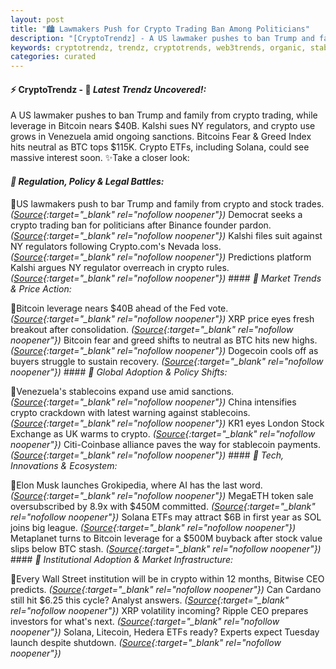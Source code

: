 ```yaml
---
layout: post
title: "🏙️ Lawmakers Push for Crypto Trading Ban Among Politicians"
description: "[CryptoTrendz] - A US lawmaker pushes to ban Trump and family from crypto trading, while leverage in Bitcoin nears $40B. Kalshi sues NY regulators, and crypto use grows in Venezuela amid ongoing sanctions. Bitcoins Fear & Greed Index hits neutral as BTC tops $115K. Crypto ETFs, including Solana, could see massive interest soon."
keywords: cryptotrendz, trendz, cryptotrends, web3trends, organic, stablecoin, BTC, Binance, Analyst, SOL, Investors, Bitcoin, Cardano, UK, Trading, Crypto, token, Musk, CEO, AI
categories: curated
---
```


#### ⚡ CryptoTrendz - 📌 *Latest Trendz Uncovered!:*

A US lawmaker pushes to ban Trump and family from crypto trading, while leverage in Bitcoin nears $40B. Kalshi sues NY regulators, and crypto use grows in Venezuela amid ongoing sanctions. Bitcoins Fear & Greed Index hits neutral as BTC tops $115K. Crypto ETFs, including Solana, could see massive interest soon. ✨Take a closer look:


#### *🔖  Regulation, Policy & Legal Battles:*  

🔹US lawmakers push to bar Trump and family from crypto and stock trades. *([Source](https://s.avyag.com/ol3f){:target="_blank" rel="nofollow noopener"})* Democrat seeks a crypto trading ban for politicians after Binance founder pardon. *([Source](https://s.avyag.com/pbjd){:target="_blank" rel="nofollow noopener"})* Kalshi files suit against NY regulators following Crypto.com's Nevada loss. *([Source](https://s.avyag.com/te7y){:target="_blank" rel="nofollow noopener"})* Predictions platform Kalshi argues NY regulator overreach in crypto rules. *([Source](https://s.avyag.com/6v6n){:target="_blank" rel="nofollow noopener"})* #### *🔖  Market Trends & Price Action:*  

🔹Bitcoin leverage nears $40B ahead of the Fed vote. *([Source](https://s.avyag.com/eo52){:target="_blank" rel="nofollow noopener"})* XRP price eyes fresh breakout after consolidation. *([Source](https://s.avyag.com/om91){:target="_blank" rel="nofollow noopener"})* Bitcoin fear and greed shifts to neutral as BTC hits new highs. *([Source](https://s.avyag.com/3nyo){:target="_blank" rel="nofollow noopener"})* Dogecoin cools off as buyers struggle to sustain recovery. *([Source](https://s.avyag.com/dakm){:target="_blank" rel="nofollow noopener"})* #### *🔖  Global Adoption & Policy Shifts:*  

🔹Venezuela's stablecoins expand use amid sanctions. *([Source](https://s.avyag.com/8obn){:target="_blank" rel="nofollow noopener"})* China intensifies crypto crackdown with latest warning against stablecoins. *([Source](https://s.avyag.com/53il){:target="_blank" rel="nofollow noopener"})* KR1 eyes London Stock Exchange as UK warms to crypto. *([Source](https://s.avyag.com/vxve){:target="_blank" rel="nofollow noopener"})* Citi-Coinbase alliance paves the way for stablecoin payments. *([Source](https://s.avyag.com/0boh){:target="_blank" rel="nofollow noopener"})* #### *🔖  Tech, Innovations & Ecosystem:*  

🔹Elon Musk launches Grokipedia, where AI has the last word. *([Source](https://s.avyag.com/9ywi){:target="_blank" rel="nofollow noopener"})* MegaETH token sale oversubscribed by 8.9x with $450M committed. *([Source](https://s.avyag.com/5slf){:target="_blank" rel="nofollow noopener"})* Solana ETFs may attract $6B in first year as SOL joins big league. *([Source](https://s.avyag.com/39ax){:target="_blank" rel="nofollow noopener"})* Metaplanet turns to Bitcoin leverage for a $500M buyback after stock value slips below BTC stash. *([Source](https://s.avyag.com/47z0){:target="_blank" rel="nofollow noopener"})* #### *🔖  Institutional Adoption & Market Infrastructure:*  

🔹Every Wall Street institution will be in crypto within 12 months, Bitwise CEO predicts. *([Source](https://s.avyag.com/s6ni){:target="_blank" rel="nofollow noopener"})* Can Cardano still hit $6.25 this cycle? Analyst answers. *([Source](https://s.avyag.com/kc46){:target="_blank" rel="nofollow noopener"})* XRP volatility incoming? Ripple CEO prepares investors for what's next. *([Source](https://s.avyag.com/9jbc){:target="_blank" rel="nofollow noopener"})* Solana, Litecoin, Hedera ETFs ready? Experts expect Tuesday launch despite shutdown. *([Source](https://s.avyag.com/sil6){:target="_blank" rel="nofollow noopener"})*
